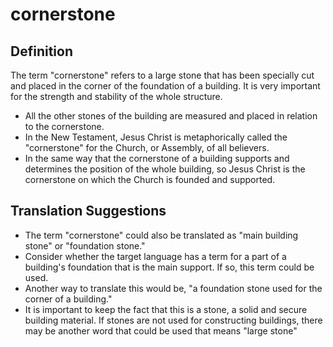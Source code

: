 # cornerstone

## Definition

The term "cornerstone" refers to a large stone that has been specially cut and placed in the corner of the foundation of a building. It is very important for the strength and stability of the whole structure. 

* All the other stones of the building are measured and placed in relation to the cornerstone.
* In the New Testament, Jesus Christ is metaphorically called the "cornerstone" for the Church, or Assembly, of all believers.
* In the same way that the cornerstone of a building supports and determines the position of the whole building, so Jesus Christ is the cornerstone on which the Church is founded and supported.


## Translation Suggestions



* The term "cornerstone" could also be translated as "main building stone" or "foundation stone."
* Consider whether the target language has a term for a part of a building's foundation that is the main support. If so, this term could be used.
* Another way to translate this would be, "a foundation stone used for the corner of a building."
* It is important to keep the fact that this is a stone, a solid and secure building material. If stones are not used for constructing buildings, there may be another word that could be used that means "large stone"